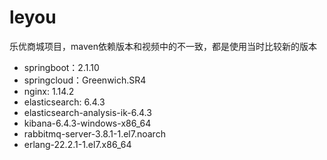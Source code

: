 # leyou
乐优商城项目，maven依赖版本和视频中的不一致，都是使用当时比较新的版本

- springboot：2.1.10
- springcloud：Greenwich.SR4
- nginx: 1.14.2
- elasticsearch: 6.4.3
- elasticsearch-analysis-ik-6.4.3
- kibana-6.4.3-windows-x86_64
- rabbitmq-server-3.8.1-1.el7.noarch
- erlang-22.2.1-1.el7.x86_64


